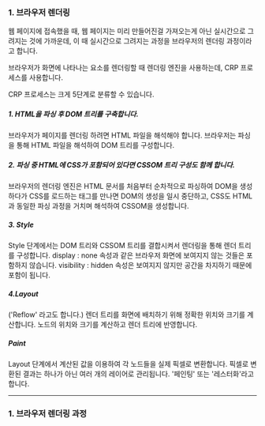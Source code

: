 <h3>1. 브라우저 렌더링</h3>

웹 페이지에 접속했을 때,
웹 페이지는 미리 만들어진걸 가져오는게 아닌 실시간으로 그려지는 것에 가까운데,
이 때 실시간으로 그려지는 과정을 브라우저의 렌더링 과정이라고 합니다.

브라우저가 화면에 나타나는 요소를 렌더링할 때 렌더링 엔진을 사용하는데,
CRP 프로세스를 사용합니다.

<!-- 렌더링 엔진의 예 : 크롬-블링크, 사파리-웹킷, 파이어폭스-개코 -->

CRP 프로세스는 크게 5단계로 분류할 수 있습니다.

<!-- CRP(Critical Rendering Path, 중요 렌더링 경로) : 브라우저가 HTML, CSS, JavaScript를 화면에 픽셀로 변환하는 일련의 단계 -->

<h5>1. HTML을 파싱 후 DOM 트리를 구축합니다.</h5>
<!-- 파싱 : 문서의 내용을 토큰으로 분석하고, 문법적 의미와 구조를 반영한 파스트리를 생성하는 과정 -->
<!-- DOM : 웹 페이지를 이루는 태그들을 자바스크립트가 이용할 수 있게 브라우저가 트리 모양으로 만든 객체 모델, HTML과 스크립팅 언어(JavaScript)를 이어주는 역할 -->
브라우저가 페이지를 렌더링 하려면 HTML 파일을 해석해야 합니다.
브라우저는 파싱을 통해 HTML 파일을 해석하여 DOM 트리를 구성합니다.
<!-- DOM 트리 : 브라우저가 이해할 수 있는 노드들로 구성된 트리 자료 구조 -->
<!-- 노드 : 요소를 나타내는 단위, 
       요소, 속성, 텍스트, 주석 등으로 나누어지는데, 예를 들어 <div>, <p> -->

<h5>2. 파싱 중 HTML에 CSS가 포함되어 있다면 CSSOM 트리 구성도 함께 합니다.</h5>
<!-- CSSOM(CSS Object Model) -->
브라우저의 렌더링 엔진은 HTML 문서를 처음부터 순차적으로 파싱하여 DOM을 생성하다가 CSS를 로드하는 태그를 만나면 DOM의 생성을 일시 중단하고,
CSS도 HTML과 동일한 파싱 과정을 거치며 해석하여 CSSOM을 생성합니다.

<h5>3. Style</h5>
Style 단계에서는 DOM 트리와 CSSOM 트리를 결합시켜서 렌더링을 통해 렌더 트리를 구성합니다.
display : none 속성과 같은 브라우저 화면에 보여지지 않는 것들은 포함하지 않습니다.
visibility : hidden 속성은 보여지지 않지만 공간을 차지하기 때문에 포함이 됩니다.

<h5>4.Layout</h5>
('Reflow' 라고도 합니다.)
렌더 트리를 화면에 배치하기 위해 정확한 위치와 크기를 계산합니다.
노드의 위치와 크기를 계산하고 렌더 트리에 반영합니다.

<h5>Paint</h5>
Layout 단계에서 계산된 값을 이용하여 각 노드들을 실제 픽셀로 변환합니다.
픽셀로 변환된 결과는 하나가 아닌 여러 개의 레이어로 관리됩니다.
'페인팅' 또는 '레스터화'라고 합니다.

---

<h3>1. 브라우저 렌더링 과정</h3>
